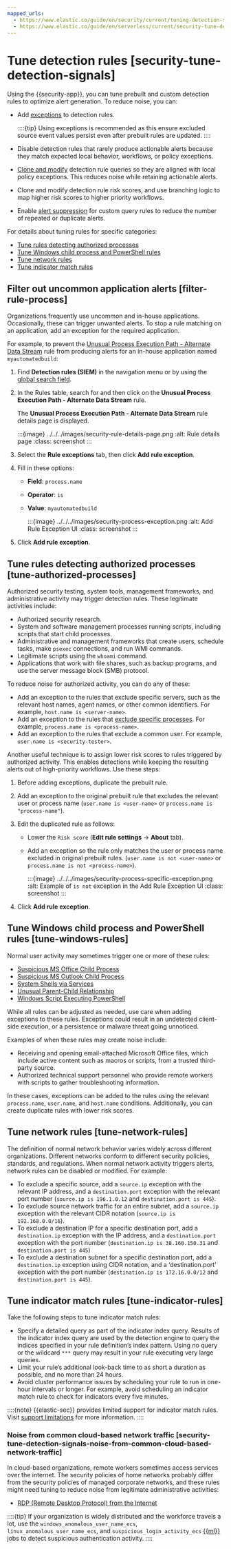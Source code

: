 ```yaml
---
mapped_urls:
  - https://www.elastic.co/guide/en/security/current/tuning-detection-signals.html
  - https://www.elastic.co/guide/en/serverless/current/security-tune-detection-signals.html
---
```


# Tune detection rules [security-tune-detection-signals]

Using the {{security-app}}, you can tune prebuilt and custom detection rules to optimize alert generation. To reduce noise, you can:

* Add [exceptions](/solutions/security/detect-and-alert/add-manage-exceptions.md) to detection rules.

    ::::{tip}
    Using exceptions is recommended as this ensure excluded source event values persist even after prebuilt rules are updated.
    ::::

* Disable detection rules that rarely produce actionable alerts because they match expected local behavior, workflows, or policy exceptions.
* [Clone and modify](/solutions/security/detect-and-alert/manage-detection-rules.md#manage-rules-ui) detection rule queries so they are aligned with local policy exceptions. This reduces noise while retaining actionable alerts.
* Clone and modify detection rule risk scores, and use branching logic to map higher risk scores to higher priority workflows.
* Enable [alert suppression](/solutions/security/detect-and-alert/suppress-detection-alerts.md) for custom query rules to reduce the number of repeated or duplicate alerts.

For details about tuning rules for specific categories:

* [Tune rules detecting authorized processes](/solutions/security/detect-and-alert/tune-detection-rules.md#tune-authorized-processes)
* [Tune Windows child process and PowerShell rules](/solutions/security/detect-and-alert/tune-detection-rules.md#tune-windows-rules)
* [Tune network rules](/solutions/security/detect-and-alert/tune-detection-rules.md#tune-network-rules)
* [Tune indicator match rules](/solutions/security/detect-and-alert/tune-detection-rules.md#tune-indicator-rules)


## Filter out uncommon application alerts [filter-rule-process]

Organizations frequently use uncommon and in-house applications. Occasionally, these can trigger unwanted alerts. To stop a rule matching on an application, add an exception for the required application.

For example, to prevent the [Unusual Process Execution Path - Alternate Data Stream](https://www.elastic.co/guide/en/security/current/unusual-process-execution-path-alternate-data-stream.html) rule from producing alerts for an in-house application named `myautomatedbuild`:

1. Find **Detection rules (SIEM)** in the navigation menu or by using the [global search field](/explore-analyze/find-and-organize/find-apps-and-objects.md).
2. In the Rules table, search for and then click on the **Unusual Process Execution Path - Alternate Data Stream** rule.

    The **Unusual Process Execution Path - Alternate Data Stream** rule details page is displayed.

    :::{image} ../../../images/security-rule-details-page.png
    :alt: Rule details page
    :class: screenshot
    :::

3. Select the **Rule exceptions** tab, then click **Add rule exception**.
4. Fill in these options:

    * **Field**: `process.name`
    * **Operator**: `is`
    * **Value**: `myautomatedbuild`

        :::{image} ../../../images/security-process-exception.png
        :alt: Add Rule Exception UI
        :class: screenshot
        :::

5. Click **Add rule exception**.


## Tune rules detecting authorized processes [tune-authorized-processes]

Authorized security testing, system tools, management frameworks, and administrative activity may trigger detection rules. These legitimate activities include:

* Authorized security research.
* System and software management processes running scripts, including scripts that start child processes.
* Administrative and management frameworks that create users, schedule tasks, make `psexec` connections, and run WMI commands.
* Legitimate scripts using the `whoami` command.
* Applications that work with file shares, such as backup programs, and use the server message block (SMB) protocol.

To reduce noise for authorized activity, you can do any of these:

* Add an exception to the rules that exclude specific servers, such as the relevant host names, agent names, or other common identifiers. For example, `host.name is <server-name>`.
* Add an exception to the rules that [exclude specific processes](/solutions/security/detect-and-alert/tune-detection-rules.md#filter-rule-process). For example, `process.name is <process-name>`.
* Add an exception to the rules that exclude a common user. For example, `user.name is <security-tester>`.

Another useful technique is to assign lower risk scores to rules triggered by authorized activity. This enables detections while keeping the resulting alerts out of high-priority workflows. Use these steps:

1. Before adding exceptions, duplicate the prebuilt rule.
2. Add an exception to the original prebuilt rule that excludes the relevant user or process name (`user.name is <user-name>` or `process.name is "process-name"`).
3. Edit the duplicated rule as follows:

    * Lower the `Risk score` (**Edit rule settings** → **About** tab).
    * Add an exception so the rule only matches the user or process name excluded in original prebuilt rules. (`user.name is not <user-name>` or `process.name is not <process-name>`).

        :::{image} ../../../images/security-process-specific-exception.png
        :alt: Example of `is not` exception in the Add Rule Exception UI
        :class: screenshot
        :::

4. Click **Add rule exception**.


## Tune Windows child process and PowerShell rules [tune-windows-rules]

Normal user activity may sometimes trigger one or more of these rules:

* [Suspicious MS Office Child Process](https://www.elastic.co/guide/en/security/current/suspicious-ms-office-child-process.html)
* [Suspicious MS Outlook Child Process](https://www.elastic.co/guide/en/security/current/suspicious-ms-outlook-child-process.html)
* [System Shells via Services](https://www.elastic.co/guide/en/security/current/system-shells-via-services.html)
* [Unusual Parent-Child Relationship](https://www.elastic.co/guide/en/security/current/unusual-parent-child-relationship.html)
* [Windows Script Executing PowerShell](https://www.elastic.co/guide/en/security/current/windows-script-executing-powershell.html)

While all rules can be adjusted as needed, use care when adding exceptions to these rules. Exceptions could result in an undetected client-side execution, or a persistence or malware threat going unnoticed.

Examples of when these rules may create noise include:

* Receiving and opening email-attached Microsoft Office files, which include active content such as macros or scripts, from a trusted third-party source.
* Authorized technical support personnel who provide remote workers with scripts to gather troubleshooting information.

In these cases, exceptions can be added to the rules using the relevant `process.name`, `user.name`, and `host.name` conditions. Additionally, you can create duplicate rules with lower risk scores.


## Tune network rules [tune-network-rules]

The definition of normal network behavior varies widely across different organizations. Different networks conform to different security policies, standards, and regulations. When normal network activity triggers alerts, network rules can be disabled or modified. For example:

* To exclude a specific source, add a `source.ip` exception with the relevant IP address, and a `destination.port` exception with the relevant port number (`source.ip is 196.1.0.12` and `destination.port is 445`).
* To exclude source network traffic for an entire subnet, add a `source.ip` exception with the relevant CIDR notation (`source.ip is 192.168.0.0/16`).
* To exclude a destination IP for a specific destination port, add a `destination.ip` exception with the IP address, and a `destination.port` exception with the port number (`destination.ip is 38.160.150.31` and `destination.port is 445`)
* To exclude a destination subnet for a specific destination port, add a `destination.ip` exception using CIDR notation, and a ‘destination.port’ exception with the port number (`destination.ip is 172.16.0.0/12` and `destination.port is 445`).


## Tune indicator match rules [tune-indicator-rules]

Take the following steps to tune indicator match rules:

* Specify a detailed query as part of the indicator index query. Results of the indicator index query are used by the detection engine to query the indices specified in your rule definition’s index pattern. Using no query or the wildcard `***` query may result in your rule executing very large queries.
* Limit your rule’s additional look-back time to as short a duration as possible, and no more than 24 hours.
* Avoid cluster performance issues by scheduling your rule to run in one-hour intervals or longer. For example, avoid scheduling an indicator match rule to check for indicators every five minutes.

::::{note}
{{elastic-sec}} provides limited support for indicator match rules. Visit [support limitations](/solutions/security/detect-and-alert.md#support-indicator-rules) for more information.
::::



### Noise from common cloud-based network traffic [security-tune-detection-signals-noise-from-common-cloud-based-network-traffic]

In cloud-based organizations, remote workers sometimes access services over the internet. The security policies of home networks probably differ from the security policies of managed corporate networks, and these rules might need tuning to reduce noise from legitimate administrative activities:

* [RDP (Remote Desktop Protocol) from the Internet](https://www.elastic.co/guide/en/security/current/rdp-remote-desktop-protocol-from-the-internet.html)

::::{tip}
If your organization is widely distributed and the workforce travels a lot, use the `windows_anomalous_user_name_ecs`, `linux_anomalous_user_name_ecs`, and `suspicious_login_activity_ecs` [{{ml}}](/solutions/security/advanced-entity-analytics/anomaly-detection.md) jobs to detect suspicious authentication activity.
::::


